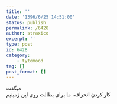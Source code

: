 ```yaml
---
title: ''
date: '1396/6/25 14:51:00'
status: publish
permalink: /6428
author: straxico
excerpt: ''
type: post
id: 6428
category:
    - tytomood
tag: []
post_format: []
---
```

میگفت  
کار کردن انحرافه، ما برای بطالت روی این زمینیم